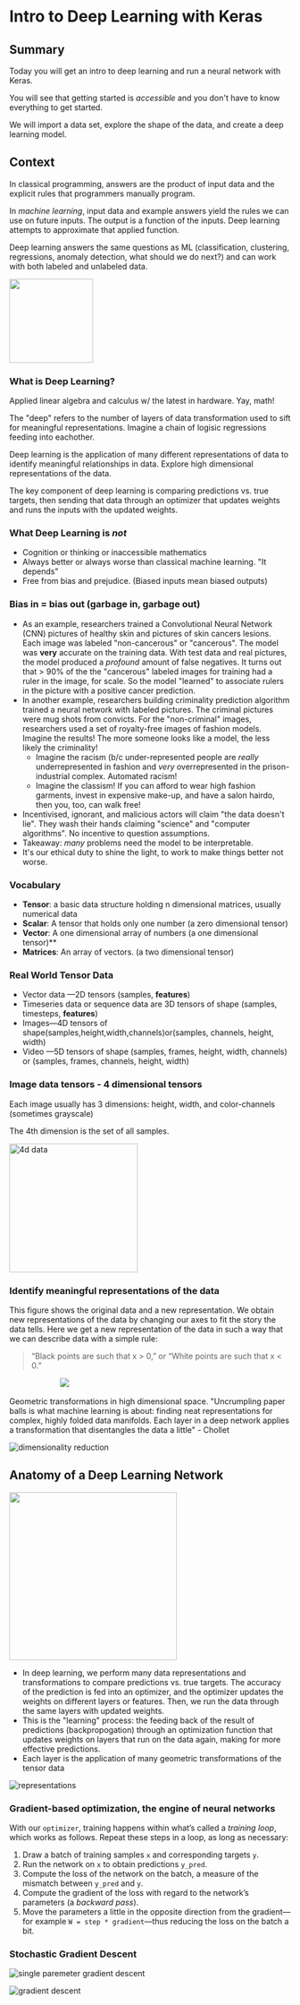 # Intro to Deep Learning with Keras

## Summary

Today you will get an intro to deep learning and run a neural network with Keras.

You will see that getting started is *accessible* and you don't have to know everything to get started.

We will import a data set, explore the shape of the data, and create a deep learning model.


## Context
In classical programming, answers are the product of input data and the explicit rules that programmers manually program.

In *machine learning*, input data and example answers yield the rules we can use on future inputs. The output is a function of the inputs. Deep learning attempts to approximate that applied function.

Deep learning answers the same questions as ML (classification, clustering, regressions, anomaly detection, what should we do next?) and can work with both labeled and unlabeled data.

<img src="https://dpzbhybb2pdcj.cloudfront.net/chollet/Figures/01fig02.jpg" height=150 >



### What is Deep Learning? 

Applied linear algebra and calculus w/ the latest in hardware. Yay, math!

The "deep" refers to the number of layers of data transformation used to sift for meaningful representations. Imagine a chain of logisic regressions feeding into eachother.

Deep learning is the application of many different representations of data to identify meaningful relationships in data. Explore high dimensional representations of the data.

The key component of deep learning is comparing predictions vs. true targets, then sending that data through an optimizer that updates weights and runs the inputs with the updated weights. 

### What Deep Learning is *not*

- Cognition or thinking or inaccessible mathematics
- Always better or always worse than classical machine learning. "It depends"
- Free from bias and prejudice. (Biased inputs mean biased outputs) 

### Bias in = bias out (garbage in, garbage out)

- As an example, researchers trained a Convolutional Neural Network (CNN) pictures of healthy skin and pictures of skin cancers lesions. Each image was labeled "non-cancerous" or "cancerous". The model was **very** accurate on the training data. With test data and real pictures, the model produced a *profound* amount of false negatives. It turns out that > 90% of the the "cancerous" labeled images for training had a ruler in the image, for scale. So the model "learned" to associate rulers in the picture with a positive cancer prediction.
- In another example, researchers building criminality prediction algorithm trained a neural network with labeled pictures. The criminal pictures were mug shots from convicts. For the "non-criminal" images, researchers used a set of royalty-free images of fashion models. Imagine the results! The more someone looks like a model, the less likely the criminality! 
  - Imagine the racism (b/c under-represented people are *really* underrepresented in fashion and *very* overrepresented in the prison-industrial complex. Automated racism!
  - Imagine the classism! If you can afford to wear high fashion garments, invest in expensive make-up, and have a salon hairdo, then you, too, can walk free!
- Incentivised, ignorant, and malicious actors will claim "the data doesn't lie". They wash their hands claiming "science" and "computer algorithms". No incentive to question assumptions.
- Takeaway: *many* problems need the model to be interpretable. 
- It's our ethical duty to shine the light, to work to make things better not worse.

### Vocabulary

- **Tensor**: a basic data structure holding n dimensional matrices, usually numerical data
- **Scalar**: A tensor that holds only one number  (a zero dimensional tensor)
- **Vector**: A one dimensional array of numbers (a one dimensional tensor)**
- **Matrices**: An array of vectors. (a two dimensional tensor)

### Real World Tensor Data

- Vector data —2D tensors (samples, **features**)
- Timeseries data or sequence data are 3D tensors of shape (samples, timesteps,
  **features**)
- Images—4D tensors of shape(samples,height,width,channels)or(samples,
  channels, height, width)
- Video —5D tensors of shape (samples, frames, height, width, channels) or
  (samples, frames, channels, height, width)

### Image data tensors - 4 dimensional tensors

Each image usually has 3 dimensions: height, width, and color-channels (sometimes grayscale)

The 4th dimension is the set of all samples.

<img alt="4d data" src="https://dpzbhybb2pdcj.cloudfront.net/chollet/Figures/02fig04.jpg" width="230">

### Identify meaningful representations of the data

This figure shows the original data and a new representation. We obtain new representations of the data by changing our axes to fit the story the data tells. Here we get a new representation of the data in such a way that we can describe data with a simple rule:

> “Black points are such that x > 0,” or “White points are such that x < 0.”

&nbsp;&nbsp;&nbsp;&nbsp;&nbsp;&nbsp;&nbsp;&nbsp;&nbsp;&nbsp;&nbsp;&nbsp;&nbsp;&nbsp;&nbsp;&nbsp;&nbsp;&nbsp;&nbsp;&nbsp;&nbsp;&nbsp;&nbsp;<img src="https://dpzbhybb2pdcj.cloudfront.net/chollet/Figures/01fig04.jpg" >



Geometric transformations in high dimensional space. "Uncrumpling paper balls is what machine learning is about: finding neat representations for complex, highly folded data manifolds. Each layer in a deep network applies a transformation that disentangles the data a little" - Chollet



![dimensionality reduction](https://dpzbhybb2pdcj.cloudfront.net/chollet/Figures/02fig09.jpg)

## Anatomy of a Deep Learning Network

<img src="https://dpzbhybb2pdcj.cloudfront.net/chollet/Figures/01fig09.jpg" height="300px">


- In deep learning, we perform many data representations and transformations to compare predictions vs. true targets. The accuracy of the prediction is fed into an optimizer, and the optimizer updates the weights on different layers or features. Then, we run the data through the same layers with updated weights.
- This is the "learning" process: the feeding back of the result of predictions (backpropogation) through an optimization function that updates weights on layers that run on the data again, making for more effective predictions.
- Each layer is the application of many geometric transformations of the tensor data

![representations](https://dpzbhybb2pdcj.cloudfront.net/chollet/Figures/01fig06_alt.jpg)



### Gradient-based optimization, the engine of neural networks

With our `optimizer`, training happens within what’s called a *training loop*, which works as follows. Repeat these steps in a loop, as long as necessary:

1. Draw a batch of training samples `x` and corresponding targets `y`.
2. Run the network on `x` to obtain predictions `y_pred`.
3. Compute the loss of the network on the batch, a measure of the mismatch between `y_pred` and `y`.
4. Compute the gradient of the loss with regard to the network’s parameters (a *backward pass*).
5. Move the parameters a little in the opposite direction from the gradient—for example `W = step * gradient`—thus reducing the loss on the batch a bit.

### Stochastic Gradient Descent 

![single paremeter gradient descent](https://dpzbhybb2pdcj.cloudfront.net/chollet/Figures/02fig11.jpg)



![gradient descent](https://dpzbhybb2pdcj.cloudfront.net/chollet/Figures/02fig12.jpg)